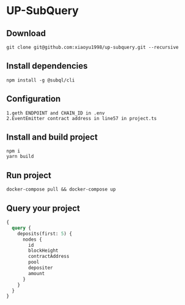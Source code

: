 # UP-SubQuery

## Download
```shell
git clone git@github.com:xiaoyu1998/up-subquery.git --recursive
```

## Install dependencies
```shell
npm install -g @subql/cli
```
## Configuration 
```shell
1.geth ENDPOINT and CHAIN_ID in .env
2.EventEmitter contract address in line57 in project.ts
```

## Install and build project
```shell
npm i 
yarn build
```

## Run project
```shell
docker-compose pull && docker-compose up
```

## Query your project

```graphql
{
  query {
    deposits(first: 5) {
      nodes {
        id
        blockHeight
        contractAddress
        pool
        depositer
        amount
      }
    }
  }
}
```